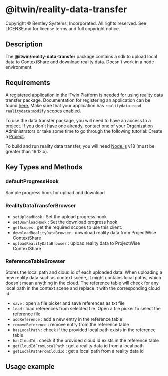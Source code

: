 # @itwin/reality-data-transfer

Copyright © Bentley Systems, Incorporated. All rights reserved. See LICENSE.md for license terms and full copyright notice.

## Description

The **@itwin/reality-data-transfer** package contains a sdk to upload local data to ContextShare and download reality data. Doesn't work in a node environment.

## Requirements

A registered application in the iTwin Platform is needed for using reality data transfer package. Documentation for registering an application can be found [here.](https://developer.bentley.com/tutorials/register-and-modify-application/) Make sure that your application has `realitydata:read realitydata:modify` scopes enabled. 

To use the data transfer package, you will need to have an access to a project. If you don't have one already, contact one of your Organization Administrators or take some time to go through the following tutorial: Create a [Project](https://developer.bentley.com/tutorials/create-and-query-projects-guide).

To build and run reality data transfer, you will need [Node.js](https://nodejs.org/en/) v18 (must be greater than 18.12.x).

## Key Types and Methods

### defaultProgressHook

Sample progress hook for upload and download

### RealityDataTransferBrowser

- `setUploadHook` : Set the upload progress hook
- `setDownloadHook` : Set the download progress hook
- `getScopes` : get the required scopes to use this client.
- `downloadRealityDataBrowser` : download reality data from ProjectWise ContextShare
- `uploadRealityDataBrowser` : upload reality data to ProjectWise ContextShare

### ReferenceTableBrowser

Stores the local path and cloud id of each uploaded data. When uploading a new reality data such as context scene, it might contains local paths, which doesn't mean anything in the cloud. The reference table will check for any local path in the context scene and replace it with the corresponding cloud id.

- `save` : open a file picker and save references as txt file
- `load` : load references from selected file. Open a file picker to select the reference file
- `addReference` : add a new entry in the reference table
- `removeReference` : remove entry from the reference table
- `hasLocalPath` : check if the provided local path exists in the reference table
- `hasCloudId` : check if the provided cloud id exists in the reference table
- `getCloudIdFromLocalPath` : get a reality data id from a local path
- `getLocalPathFromCloudId` : get a local path from a reality data id

## Usage example

